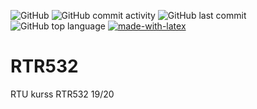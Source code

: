 ![GitHub](https://img.shields.io/github/license/clockfix/RTR532?style=plastic) 
![GitHub commit activity](https://img.shields.io/github/commit-activity/m/clockfix/RTR532?style=plastic)
![GitHub last commit](https://img.shields.io/github/last-commit/clockfix/RTR532?style=plastic)
![GitHub top language](https://img.shields.io/github/languages/top/clockfix/RTR532?style=plastic)
[![made-with-latex](https://img.shields.io/badge/Made%20with-LaTeX-1f425f.svg?style=plastic)](https://www.latex-project.org/)
# RTR532
RTU kurss RTR532 19/20 
